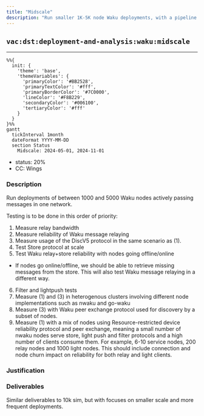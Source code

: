 ```yaml
---
title: "Midscale"
description: "Run smaller 1K-5K node Waku deployments, with a pipeline for analysis and measurements."
---
```

## `vac:dst:deployment-and-analysis:waku:midscale`
---

```mermaid
%%{ 
  init: { 
    'theme': 'base', 
    'themeVariables': { 
      'primaryColor': '#BB2528', 
      'primaryTextColor': '#fff', 
      'primaryBorderColor': '#7C0000', 
      'lineColor': '#F8B229', 
      'secondaryColor': '#006100', 
      'tertiaryColor': '#fff' 
    } 
  } 
}%%
gantt
  tickInterval 1month
  dateFormat YYYY-MM-DD 
  section Status
    Midscale: 2024-05-01, 2024-11-01
```

- status: 20%
- CC: Wings

### Description

Run deployments of between 1000 and 5000 Waku nodes actively passing messages in one network.

Testing is to be done in this order of priority:
1. Measure relay bandwidth
2. Measure reliability of Waku message relaying
3. Measure usage of the DiscV5 protocol in the same scenario as (1).
4. Test Store protocol at scale
5. Test Waku relay+store reliability with nodes going offline/online
  - If nodes go online/offline, we should be able to retrieve missing messages from the store. This will also test Waku message relaying in a different way.
6. Filter and lightpush tests
7. Measure (1) and (3) in heterogenous clusters involving different node implementations such as nwaku and go-waku
8. Measure (3) with Waku peer exchange protocol used for discovery by a subset of nodes.
9. Measure (1) with a mix of nodes using Resource-restricted device reliability protocol and peer exchange, meaning a small number of nwaku nodes serve store, light push and filter protocols and a high number of clients consume them. For example, 6-10 service nodes, 200 relay nodes and 1000 light nodes.
This should include connection and node churn impact on reliability for both relay and light clients.

### Justification

### Deliverables
Similar deliverables to 10k sim, but with focuses on smaller scale and more frequent deployments.